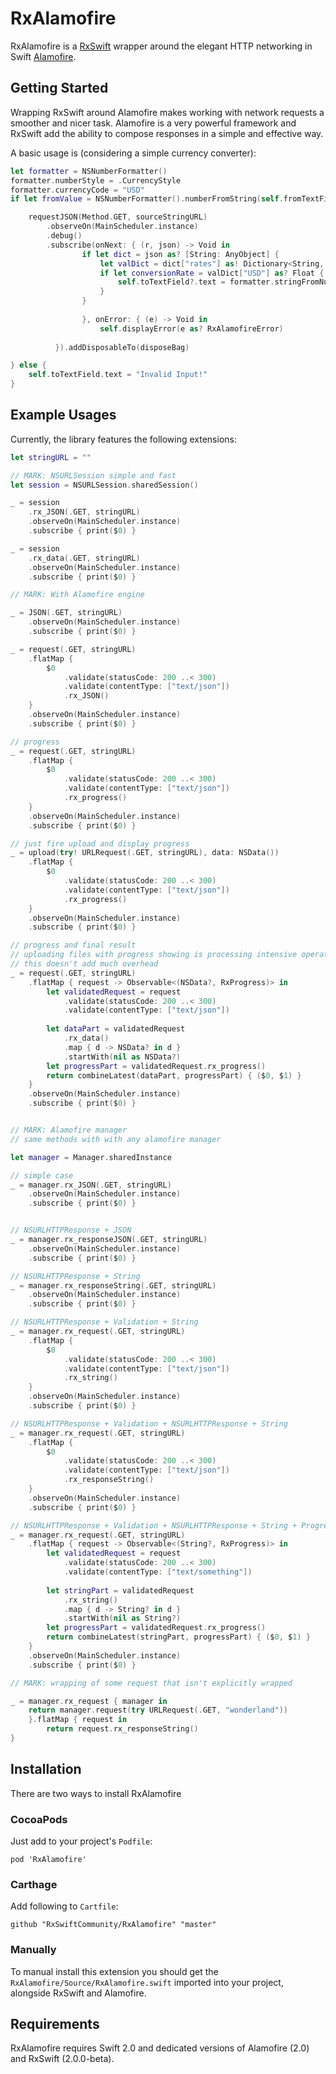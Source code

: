 RxAlamofire
===

RxAlamofire is a [RxSwift](https://github.com/ReactiveX/RxSwift) wrapper around the elegant HTTP networking in Swift [Alamofire](https://github.com/Alamofire/Alamofire).

## Getting Started

Wrapping RxSwift around Alamofire makes working with network requests a smoother and nicer task. Alamofire is a very powerful framework and RxSwift add the ability to compose responses in a simple and effective way.

A basic usage is (considering a simple currency converter):

```swift
let formatter = NSNumberFormatter()
formatter.numberStyle = .CurrencyStyle
formatter.currencyCode = "USD"
if let fromValue = NSNumberFormatter().numberFromString(self.fromTextField.text!) {

    requestJSON(Method.GET, sourceStringURL)
        .observeOn(MainScheduler.instance)
        .debug()
        .subscribe(onNext: { (r, json) -> Void in
                if let dict = json as? [String: AnyObject] {
                    let valDict = dict["rates"] as! Dictionary<String, AnyObject>
                    if let conversionRate = valDict["USD"] as? Float {
                        self.toTextField?.text = formatter.stringFromNumber(conversionRate * fromValue.floatValue)!
                    }
                }
                
                }, onError: { (e) -> Void in
                    self.displayError(e as? RxAlamofireError)
                    
          }).addDisposableTo(disposeBag)

} else {
    self.toTextField.text = "Invalid Input!"
}
```

## Example Usages

Currently, the library features the following extensions:

```swift 
let stringURL = ""

// MARK: NSURLSession simple and fast
let session = NSURLSession.sharedSession()

_ = session
    .rx_JSON(.GET, stringURL)
    .observeOn(MainScheduler.instance)
    .subscribe { print($0) }

_ = session
    .rx_data(.GET, stringURL)
    .observeOn(MainScheduler.instance)
    .subscribe { print($0) }

// MARK: With Alamofire engine

_ = JSON(.GET, stringURL)
    .observeOn(MainScheduler.instance)
    .subscribe { print($0) }

_ = request(.GET, stringURL)
    .flatMap {
        $0
            .validate(statusCode: 200 ..< 300)
            .validate(contentType: ["text/json"])
            .rx_JSON()
    }
    .observeOn(MainScheduler.instance)
    .subscribe { print($0) }

// progress
_ = request(.GET, stringURL)
    .flatMap {
        $0
            .validate(statusCode: 200 ..< 300)
            .validate(contentType: ["text/json"])
            .rx_progress()
    }
    .observeOn(MainScheduler.instance)
    .subscribe { print($0) }

// just fire upload and display progress
_ = upload(try! URLRequest(.GET, stringURL), data: NSData())
    .flatMap {
        $0
            .validate(statusCode: 200 ..< 300)
            .validate(contentType: ["text/json"])
            .rx_progress()
    }
    .observeOn(MainScheduler.instance)
    .subscribe { print($0) }

// progress and final result
// uploading files with progress showing is processing intensive operation anyway, so
// this doesn't add much overhead
_ = request(.GET, stringURL)
    .flatMap { request -> Observable<(NSData?, RxProgress)> in
        let validatedRequest = request
            .validate(statusCode: 200 ..< 300)
            .validate(contentType: ["text/json"])
        
        let dataPart = validatedRequest
            .rx_data()
            .map { d -> NSData? in d }
            .startWith(nil as NSData?)
        let progressPart = validatedRequest.rx_progress()
        return combineLatest(dataPart, progressPart) { ($0, $1) }
    }
    .observeOn(MainScheduler.instance)
    .subscribe { print($0) }


// MARK: Alamofire manager
// same methods with with any alamofire manager

let manager = Manager.sharedInstance

// simple case
_ = manager.rx_JSON(.GET, stringURL)
    .observeOn(MainScheduler.instance)
    .subscribe { print($0) }


// NSURLHTTPResponse + JSON
_ = manager.rx_responseJSON(.GET, stringURL)
    .observeOn(MainScheduler.instance)
    .subscribe { print($0) }

// NSURLHTTPResponse + String
_ = manager.rx_responseString(.GET, stringURL)
    .observeOn(MainScheduler.instance)
    .subscribe { print($0) }

// NSURLHTTPResponse + Validation + String
_ = manager.rx_request(.GET, stringURL)
    .flatMap {
        $0
            .validate(statusCode: 200 ..< 300)
            .validate(contentType: ["text/json"])
            .rx_string()
    }
    .observeOn(MainScheduler.instance)
    .subscribe { print($0) }

// NSURLHTTPResponse + Validation + NSURLHTTPResponse + String
_ = manager.rx_request(.GET, stringURL)
    .flatMap {
        $0
            .validate(statusCode: 200 ..< 300)
            .validate(contentType: ["text/json"])
            .rx_responseString()
    }
    .observeOn(MainScheduler.instance)
    .subscribe { print($0) }

// NSURLHTTPResponse + Validation + NSURLHTTPResponse + String + Progress
_ = manager.rx_request(.GET, stringURL)
    .flatMap { request -> Observable<(String?, RxProgress)> in
        let validatedRequest = request
            .validate(statusCode: 200 ..< 300)
            .validate(contentType: ["text/something"])
        
        let stringPart = validatedRequest
            .rx_string()
            .map { d -> String? in d }
            .startWith(nil as String?)
        let progressPart = validatedRequest.rx_progress()
        return combineLatest(stringPart, progressPart) { ($0, $1) }
    }
    .observeOn(MainScheduler.instance)
    .subscribe { print($0) }

// MARK: wrapping of some request that isn't explicitly wrapped

_ = manager.rx_request { manager in
    return manager.request(try URLRequest(.GET, "wonderland"))
    }.flatMap { request in
        return request.rx_responseString()
}
```

## Installation

There are two ways to install RxAlamofire

### CocoaPods

Just add to your project's `Podfile`:

```
pod 'RxAlamofire'
```

### Carthage

Add following to `Cartfile`:

```
github "RxSwiftCommunity/RxAlamofire" "master"
```

### Manually

To manual install this extension you should get the `RxAlamofire/Source/RxAlamofire.swift` imported into your project, alongside RxSwift and Alamofire.

## Requirements

RxAlamofire requires Swift 2.0 and dedicated versions of Alamofire (2.0) and RxSwift (2.0.0-beta).

